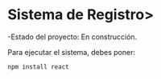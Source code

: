 <h1> Sistema de Registro> </h1> 

-Estado del proyecto: En construcción.

Para ejecutar el sistema, debes poner:

```npm install react``` 
